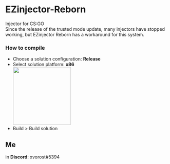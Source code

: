 # EZinjector-Reborn
Injector for CS:GO<br>
Since the release of the trusted mode update, many injectors have stopped working, but EZinjector Reborn has a workaround for this system.
### How to compile
- Choose a solution configuration: **Release**
- Select solution platform: **x86**<br>
<img src=
"https://cdn.discordapp.com/attachments/711569218306441216/756462570373906442/unknown.png"
 width="180px">
- Build > Build solution

## Me
in **Discord**: xvorost#5394

